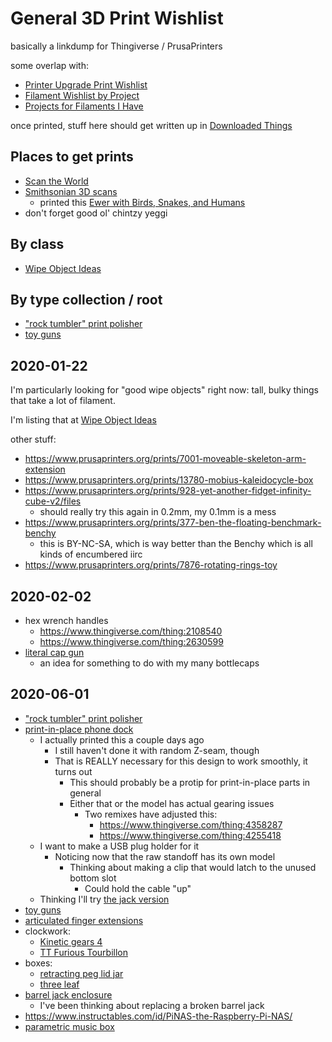 # General 3D Print Wishlist

basically a linkdump for Thingiverse / PrusaPrinters

some overlap with:

- [Printer Upgrade Print Wishlist](pjt8s-pp6a7-8ga37-ktdtz-spd7c)
- [Filament Wishlist by Project](ee1f7-cnjv8-2aa3y-7bdvy-r9v29)
- [Projects for Filaments I Have](6a2vv-m4bqf-jh9nq-ht0st-dfary)

once printed, stuff here should get written up in [Downloaded Things](tpe0r-e7wgz-rj85d-bhbxc-avmec)

## Places to get prints

- [Scan the World](https://www.myminifactory.com/scantheworld/)
- [Smithsonian 3D scans](https://3d.si.edu/)
  - printed this [Ewer with Birds, Snakes, and Humans](https://3d.si.edu/explorer/ewer-with-birds-snakes-and-humans#downloads)
- don't forget good ol' chintzy yeggi

## By class

- [Wipe Object Ideas](0qx2w-ggfap-dcaz4-djz80-jb10g)

## By type collection / root

- ["rock tumbler" print polisher](g9bg0-g9a9c-4b8gb-kan00-23e4h)
- [toy guns](qrs7p-09g36-gkaf3-wwh7n-77cy8)

## 2020-01-22

I'm particularly looking for "good wipe objects" right now: tall, bulky things that take a lot of filament.

I'm listing that at [Wipe Object Ideas](0qx2w-ggfap-dcaz4-djz80-jb10g)

other stuff:

- https://www.prusaprinters.org/prints/7001-moveable-skeleton-arm-extension
- https://www.prusaprinters.org/prints/13780-mobius-kaleidocycle-box
- https://www.prusaprinters.org/prints/928-yet-another-fidget-infinity-cube-v2/files
  - should really try this again in 0.2mm, my 0.1mm is a mess
- https://www.prusaprinters.org/prints/377-ben-the-floating-benchmark-benchy
  - this is BY-NC-SA, which is way better than the Benchy which is all kinds of encumbered iirc
- https://www.prusaprinters.org/prints/7876-rotating-rings-toy

## 2020-02-02

- hex wrench handles
  - https://www.thingiverse.com/thing:2108540
  - https://www.thingiverse.com/thing:2630599
- [literal cap gun](https://www.thingiverse.com/thing:3915647)
  - an idea for something to do with my many bottlecaps

## 2020-06-01

- ["rock tumbler" print polisher](g9bg0-g9a9c-4b8gb-kan00-23e4h)
- [print-in-place phone dock](https://www.thingiverse.com/thing:4217552)
  - I actually printed this a couple days ago
    - I still haven't done it with random Z-seam, though
    - That is REALLY necessary for this design to work smoothly, it turns out
      - This should probably be a protip for print-in-place parts in general
      - Either that or the model has actual gearing issues
        - Two remixes have adjusted this:
          - https://www.thingiverse.com/thing:4358287
          - https://www.thingiverse.com/thing:4255418
  - I want to make a USB plug holder for it
    - Noticing now that the raw standoff has its own model
      - Thinking about making a clip that would latch to the unused bottom slot
        - Could hold the cable "up"
  - Thinking I'll try [the jack version](https://www.thingiverse.com/thing:4217566/files)
- [toy guns](qrs7p-09g36-gkaf3-wwh7n-77cy8)
- [articulated finger extensions](https://www.thingiverse.com/thing:4342323)
- clockwork:
  - [Kinetic gears 4](https://www.thingiverse.com/thing:3995085)
  - [TT Furious Tourbillon](https://www.thingiverse.com/thing:3894352)
- boxes:
  - [retracting peg lid jar](https://www.thingiverse.com/thing:3827611)
  - [three leaf](https://www.thingiverse.com/thing:4037073)
- [barrel jack enclosure](https://www.thingiverse.com/thing:3692926)
    - I've been thinking about replacing a broken barrel jack
- https://www.instructables.com/id/PiNAS-the-Raspberry-Pi-NAS/
- [parametric music box](https://www.thingiverse.com/thing:53235)
